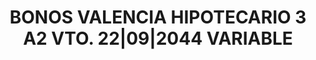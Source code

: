 ---
layout: asset
title: BONOS VALENCIA HIPOTECARIO 3 A2 VTO. 22|09|2044 VARIABLE
isin: ES0382746016
---